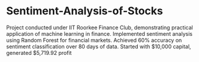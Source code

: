 # Sentiment-Analysis-of-Stocks
Project conducted under IIT Roorkee Finance Club, demonstrating practical application of machine learning in finance. Implemented sentiment analysis using Random Forest for financial markets. Achieved 60% accuracy on sentiment classification over 80 days of data. Started with $10,000 capital, generated $5,719.92 profit
